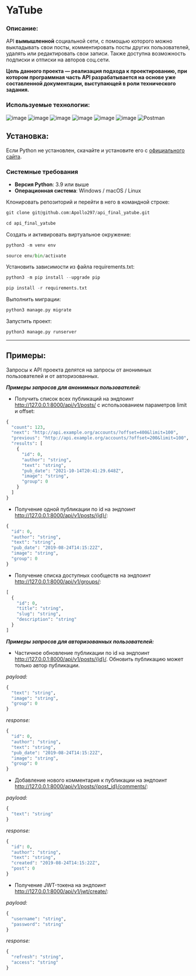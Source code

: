 # YaTube
### Описание:
API **вымышленной** социальной сети, c помощью которого можно выкладывать свои посты, комментировать посты других пользователей, удалять или редактировать свои записи. Также доступна возможность подписки и отписки на авторов соц.сети.

**Цель данного проекта — реализация подхода к проектированию, при котором программная часть API разрабатывается на основе уже составленной документации, выступающей в роли технического задания.**

### Используемые технологии:
![image](https://img.shields.io/badge/Python-FFD43B?style=for-the-badge&logo=python&logoColor=blue)
![image](https://img.shields.io/badge/SQLite-07405E?style=for-the-badge&logo=sqlite&logoColor=white)
![image](https://img.shields.io/badge/Django-092E20?style=for-the-badge&logo=django&logoColor=green)
![image](https://img.shields.io/badge/django%20rest-ff1709?style=for-the-badge&logo=django&logoColor=white)
![image](https://img.shields.io/badge/VSCode-0078D4?style=for-the-badge&logo=visual%20studio%20code&logoColor=white)
![image](https://img.shields.io/badge/GitHub-100000?style=for-the-badge&logo=github&logoColor=white)
![Postman](https://img.shields.io/badge/Postman-FF6C37?style=for-the-badge&logo=postman&logoColor=white)

## Установка:

Если Python не установлен, скачайте и установите его с [официального сайта](https://www.python.org/downloads/).
### Системные требования

- **Версия Python**: 3.9 или выше
- **Операционная система**: Windows / macOS / Linux

Клонировать репозиторий и перейти в него в командной строке:
```python
git clone git@github.com:Apollo297/api_final_yatube.git
```
```python
cd api_final_yatube
```
Cоздать и активировать виртуальное окружение:
```python
python3 -m venv env
```
```python
source env/bin/activate
```
Установить зависимости из файла requirements.txt:
```python
python3 -m pip install --upgrade pip
```
```python
pip install -r requirements.txt
```
Выполнить миграции:
```python
python3 manage.py migrate
```
Запустить проект:
```python
python3 manage.py runserver
```
___
## Примеры:
Запросы к API проекта делятся на запросы от анонимных пользователей и от авторизованных.

***Примеры запросов для анонимных пользователей:***
  
* Получить список всех публикаций на эндпоинт http://127.0.0.1:8000/api/v1/posts/ с использованием параметров limit и offset:
```python
{
  "count": 123,
  "next": "http://api.example.org/accounts/?offset=400&limit=100",
  "previous": "http://api.example.org/accounts/?offset=200&limit=100",
  "results": [
    {
      "id": 0,
      "author": "string",
      "text": "string",
      "pub_date": "2021-10-14T20:41:29.648Z",
      "image": "string",
      "group": 0
    }
  ]
}
```
* Получение одной публикации по id на эндпоинт http://127.0.0.1:8000/api/v1/posts/{id}/:
```python
{
  "id": 0,
  "author": "string",
  "text": "string",
  "pub_date": "2019-08-24T14:15:22Z",
  "image": "string",
  "group": 0
}
```
* Получение списка доступных сообществ на эндпоинт http://127.0.0.1:8000/api/v1/groups/:
```python
[
  {
    "id": 0,
    "title": "string",
    "slug": "string",
    "description": "string"
  }
]
```
***Примеры запросов для авторизованных пользователей:***

* Частичное обновление публикации по id на эндпоинт http://127.0.0.1:8000/api/v1/posts/{id}/. Обновить публикацию может только автор публикации.

*payload:*
```python
{
  "text": "string",
  "image": "string",
  "group": 0
}
```
*response:*
```python
{
  "id": 0,
  "author": "string",
  "text": "string",
  "pub_date": "2019-08-24T14:15:22Z",
  "image": "string",
  "group": 0
}
```

  * Добавление нового комментария к публикации на эндпоинт http://127.0.0.1:8000/api/v1/posts/{post_id}/comments/:

*payload:*
```python
{
  "text": "string"
}
```
*response:*
```python
{
  "id": 0,
  "author": "string",
  "text": "string",
  "created": "2019-08-24T14:15:22Z",
  "post": 0
}
```

  * Получение JWT-токена на эндпоинт http://127.0.0.1:8000/api/v1/jwt/create/: 

*payload:*
```python
{
  "username": "string",
  "password": "string"
}
```
*response:*
```python
{
  "refresh": "string",
  "access": "string"
}
```
